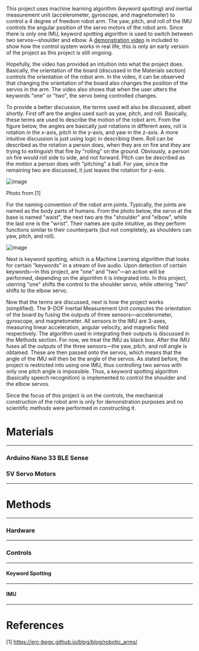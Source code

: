 This project uses machine learning algorithm (keyword spotting) and inertial measurement unit (accelerometer, gyroscope, and magnetometer) to control a 4 degree of freedom robot arm. The yaw, pitch, and roll of the IMU controls the angular position of the servo motors of the robot arm. Since there is only one IMU, keyword spotting algorithm is used to switch between two servos—shoulder and elbow. A [demonstration video](https://youtu.be/j8ZxJlxczAA) is included to show how the control system works in real life, this is only an early version of the project as this project is still ongoing.

Hopefully, the video has provided an intuition into what the project does. Basically, the orientation of the board (discussed in the Materials section) controls the orientation of the robot arm. In the video, it can be observed that changing the orientation of the board also changes the position of the servos in the arm. The video also shows that when the user utters the keywords "one" or "two", the servo being controlled changes.

To provide a better discussion, the terms used will also be discussed, albeit shortly. First off are the angles used such as yaw, pitch, and roll. Basically, these terms are used to describe the motion of the robot arm. From the figure below, the angles are basically just rotations in different axes, roll is rotation in the x-axis, pitch in the y-axis, and yaw in the z-axis. A more intuitive discussion is just using logic in describing them. Roll can be described as the rotation a person does, when they are on fire and they are trying to extinguish that fire by "rolling" on the ground. Obviously, a person on fire would roll side to side, and not forward. Pitch can be described as the motion a person does with "pitching" a ball. For yaw, since the remaining two are discussed, it just leaves the rotation for z-axis.

![image](https://user-images.githubusercontent.com/94373003/179172847-37362b06-c61e-4b38-af5f-744a9e4e9993.png)


Photo from [1]


For the naming convention of the robot arm joints. Typically, the joints are named as the body parts of humans. From the photo below, the servo at the base is named "waist", the next two are the "shoulder" and "elbow", while the last one is the "wrist". Their names are quite intuitive, as they perform functions similar to their counterparts (but not completely, as shoulders can yaw, pitch, and roll).

![image](https://user-images.githubusercontent.com/94373003/178113167-9c787558-f8b9-433b-8120-205c922ef88f.png)

Next is keyword spotting, which is a Machine Learning algorithm that looks for certain "keywords" in a stream of live audio. Upon detection of certain keywords—in this project, are "one" and "two"—an action will be performed, depending on the algorithm it is integrated into. In this project, uterring "one" shifts the control to the shoulder servo, while uttering "two" shifts to the elbow servo.

Now that the terms are discussed, next is how the project works (simplified). The 9-DOF Inertial Measurement Unit computes the orientation of the board by fusing the outputs of three sensors—accelerometer, gyroscope, and magnetometer. All sensors in the IMU are 3-axes, measuring linear acceleration, angular velocity, and magnetic field respectively. The algorithm used in integrating their outputs is discussed in the Methods section. For now, we treat the IMU as black box. After the IMU fuses all the outputs of the three sensors—the yaw, pitch, and roll angle is obtained. These are then passed onto the servos, which means that the angle of the IMU will then be the angle of the servos. As stated before, the project is restricted into using one IMU, thus controlling two servos with only one pitch angle is impossible. Thus, a keyword spotting algorithm (basically speech recognition) is implemented to control the shoulder and the elbow servos.

Since the focus of this project is on the controls, the mechanical construction of the robot arm is only for demonstration purposes and no scientific methods were performed in constructing it.


# Materials
---
### Arduino Nano 33 BLE Sense

### 5V Servo Motors


---
# Methods
---
### Hardware
---
### Controls
---
#### Keyword Spotting
---
#### IMU
---
# References

[1] https://erc-bpgc.github.io/blog/blog/robotic_arms/
